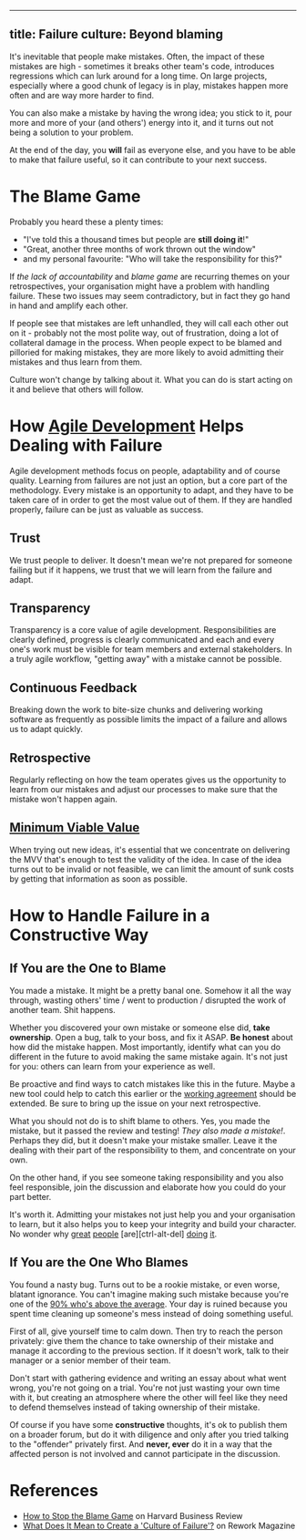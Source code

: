 --------------------------------------
title: Failure culture: Beyond blaming
--------------------------------------

It's inevitable that people make mistakes. Often, the impact of these mistakes are high - sometimes it breaks other team's code, introduces regressions which can lurk around for a long time. On large projects, especially where a good chunk of legacy is in play, mistakes happen more often and are way more harder to find.

You can also make a mistake by having the wrong idea; you stick to it, pour more and more of your (and others') energy into it, and it turns out not being a solution to your problem.

At the end of the day, you **will** fail as everyone else, and you have to be able to make that failure useful, so it can contribute to your next success.

<!-- TEASER -->

# The Blame Game

Probably you heard these a plenty times:
  - "I've told this a thousand times but people are **still doing it**!"
  - "Great, another three months of work thrown out the window"
  - and my personal favourite: "Who will take the responsibility for this?"

If *the lack of accountability* and *blame game* are recurring themes on your retrospectives, your organisation might have a problem with handling failure. These two issues may seem contradictory, but in fact they go hand in hand and amplify each other.

If people see that mistakes are left unhandled, they will call each other out on it - probably not the most polite way, out of frustration, doing a lot of collateral damage in the process. When people expect to be blamed and pilloried for making mistakes, they are more likely to avoid admitting their mistakes and thus learn from them.

Culture won't change by talking about it. What you can do is start acting on it and believe that others will follow.

# How [Agile Development][manifesto] Helps Dealing with Failure

Agile development methods focus on people, adaptability and of course quality. Learning from failures are not just an option, but a core part of the methodology. Every mistake is an opportunity to adapt, and they have to be taken care of in order to get the most value out of them. If they are handled properly, failure can be just as valuable as success.

## Trust

We trust people to deliver. It doesn't mean we're not prepared for someone failing but if it happens, we trust that we will learn from the failure and adapt.

## Transparency

Transparency is a core value of agile development. Responsibilities are clearly defined, progress is clearly communicated and each and every one's work must be visible for team members and external stakeholders. In a truly agile workflow, "getting away" with a mistake cannot be possible.

## Continuous Feedback

Breaking down the work to bite-size chunks and delivering working software as frequently as possible limits the impact of a failure and allows us to adapt quickly.

## Retrospective

Regularly reflecting on how the team operates gives us the opportunity to learn from our mistakes and adjust our processes to make sure that the mistake won't happen again.

## [Minimum Viable Value][mvv]

When trying out new ideas, it's essential that we concentrate on delivering the MVV that's enough to test the validity of the idea. In case of the idea turns out to be invalid or not feasible, we can limit the amount of sunk costs by getting that information as soon as possible.

# How to Handle Failure in a Constructive Way

## If You are the One to Blame

You made a mistake. It might be a pretty banal one. Somehow it all the way through, wasting others' time / went to production / disrupted the work of another team. Shit happens.

Whether you discovered your own mistake or someone else did, **take ownership**. Open a bug, talk to your boss, and fix it ASAP. **Be honest** about how did the mistake happen. Most importantly, identify what can you do different in the future to avoid making the same mistake again. It's not just for you: others can learn from your experience as well.

Be proactive and find ways to catch mistakes like this in the future. Maybe a new tool could help to catch this earlier or the [working agreement][working-agreement] should be extended. Be sure to bring up the issue on your next retrospective.

What you should not do is to shift blame to others. Yes, you made the mistake, but it passed the review and testing! *They also made a mistake!*. Perhaps they did, but it doesn't make your mistake smaller. Leave it the dealing with their part of the responsibility to them, and concentrate on your own.

On the other hand, if you see someone taking responsibility and you also feel responsible, join the discussion and elaborate how you could do your part better.

It's worth it. Admitting your mistakes not just help you and your organisation to learn, but it also helps you to keep your integrity and build your character. No wonder why [great][linus] [people][null-ref] [are][ctrl-alt-del] [doing][double-slash] [it][cambridge-analytica].

## If You are the One Who Blames

You found a nasty bug. Turns out to be a rookie mistake, or even worse, blatant ignorance. You can't imagine making such mistake because you're one of the [90% who's above the average][illusory-superiority]. Your day is ruined because you spent time cleaning up someone's mess instead of doing something useful.

First of all, give yourself time to calm down. Then try to reach the person privately: give them the chance to take ownership of their mistake and manage it according to the previous section. If it doesn't work, talk to their manager or a senior member of their team.

Don't start with gathering evidence and writing an essay about what went wrong, you're not going on a trial. You're not just wasting your own time with it, but creating an atmosphere where the other will feel like they need to defend themselves instead of taking ownership of their mistake.

Of course if you have some **constructive** thoughts, it's ok to publish them on a broader forum, but do it with diligence and only after you tried talking to the "offender" privately first. And **never, ever** do it in a way that the affected person is not involved and cannot participate in the discussion.


# References
- [How to Stop the Blame Game][hbr] on Harvard Business Review
- [What Does It Mean to Create a 'Culture of Failure'?][rework] on Rework Magazine

[rework]: https://www.cornerstoneondemand.com/rework/what-does-it-mean-create-culture-failure
[hbr]: https://hbr.org/2010/05/how-to-stop-the-blame-game
[working-agreement]: https://shift.newco.co/2017/07/23/team-working-agreements-the-why-what-and-how
[linus]: https://www.theregister.co.uk/2018/09/17/linus_torvalds_linux_apology_break
[null-ref]: https://en.wikipedia.org/wiki/Tony_Hoare#Apologies_and_retractions
[ctr-alt-del]: https://www.theverge.com/2013/9/26/4772680/bill-gates-admits-ctrl-alt-del-was-a-mistake
[double-slash]: https://www.zdnet.com/article/double-slash-in-web-addresses-a-bit-of-a-mistake
[cambridge-analytica]: https://www.theguardian.com/technology/2018/mar/21/mark-zuckerberg-response-facebook-cambridge-analytica
[illusory-superiority]: https://en.wikipedia.org/wiki/Illusory_superiority
[manifesto]: http://agilemanifesto.org/principles.html
[mvv]: https://www.mikecrunch.com/mvv-is-the-new-mvp/?utm_campaign=Submission&utm_medium=Community&utm_source=GrowthHackers.com
